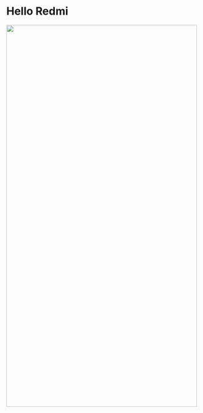<h1>Hello Redmi</h1>
<img src="[[https://asset.cloudinary.com/dkip5r7mn/7701c6aa889a1fcd14394b2e0b5ff884](https://res.cloudinary.com/dkip5r7mn/image/upload/v1700902683/projects%20image/FireShot_Capture_010_-_Gym_Tainer_-_localhost_mwyycr.png)https://res.cloudinary.com/dkip5r7mn/image/upload/v1700902683/projects%20image/FireShot_Capture_010_-_Gym_Tainer_-_localhost_mwyycr.png](https://res.cloudinary.com/dkip5r7mn/image/upload/v1700902683/projects%20image/FireShot_Capture_010_-_Gym_Tainer_-_localhost_mwyycr.png)https://res.cloudinary.com/dkip5r7mn/image/upload/v1700902683/projects%20image/FireShot_Capture_010_-_Gym_Tainer_-_localhost_mwyycr.png"
  width="500"
  height="1000"
  >
